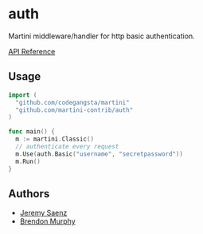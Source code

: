 # auth
Martini middleware/handler for http basic authentication.

[API Reference](http://godoc.org/github.com/martini-contrib/auth)

## Usage

~~~ go
import (
  "github.com/codegangsta/martini"
  "github.com/martini-contrib/auth"
)

func main() {
  m := martini.Classic()
  // authenticate every request
  m.Use(auth.Basic("username", "secretpassword"))
  m.Run()
}

~~~

## Authors
* [Jeremy Saenz](http://github.com/codegangsta)
* [Brendon Murphy](http://github.com/bemurphy)
